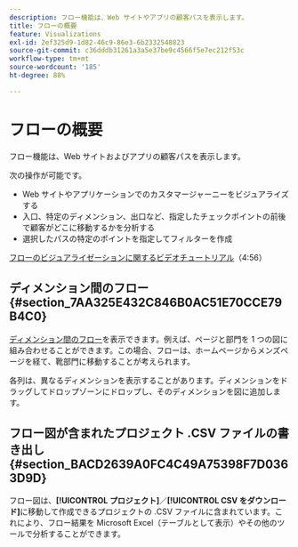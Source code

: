 ```yaml
---
description: フロー機能は、Web サイトやアプリの顧客パスを表示します。
title: フローの概要
feature: Visualizations
exl-id: 2ef325d9-1d82-46c9-86e3-6b2332548823
source-git-commit: c36dddb31261a3a5e37be9c4566f5e7ec212f53c
workflow-type: tm+mt
source-wordcount: '185'
ht-degree: 88%

---
```


# フローの概要

フロー機能は、Web サイトおよびアプリの顧客パスを表示します。

次の操作が可能です。

* Web サイトやアプリケーションでのカスタマージャーニーをビジュアライズする
* 入口、特定のディメンション、出口など、指定したチェックポイントの前後で顧客がどこに移動するかを分析する
* 選択したパスの特定のポイントを指定してフィルターを作成

[フローのビジュアライゼーションに関するビデオチュートリアル](https://experienceleague.adobe.com/docs/analytics-learn/tutorials/analysis-workspace/analyzing-customer-journeys/flow-visualization.html?lang=ja)（4:56）

## ディメンション間のフロー {#section_7AA325E432C846B0AC51E70CCE79B4C0}

[ディメンション間のフロー](/help/analysis-workspace/visualizations/c-flow/multi-dimensional-flow.md)を表示できます。例えば、ページと部門を 1 つの図に組み合わせることができます。この場合、フローは、ホームページからメンズページを経て、靴部門に移動することが考えられます。

各列は、異なるディメンションを表示することがあります。ディメンションをドラッグしてドロップゾーンにドロップし、そのディメンションを図に追加します。

## フロー図が含まれたプロジェクト .CSV ファイルの書き出し {#section_BACD2639A0FC4C49A75398F7D0363D9D}

フロー図は、**[!UICONTROL プロジェクト]**／**[!UICONTROL CSV をダウンロード]**&#x200B;に移動して作成できるプロジェクトの .CSV ファイルに含まれています。これにより、フロー結果を Microsoft Excel（テーブルとして表示）やその他のツールで分析することができます。
